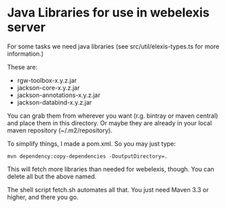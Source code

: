 # Java Libraries for use in webelexis server

For some tasks we need java libraries (see src/util/elexis-types.ts for more information.)

These are:

* rgw-toolbox-x.y.z.jar
* jackson-core-x.y.z.jar
* jackson-annotations-x.y.z.jar
* jackson-databind-x.y.z.jar

You can grab them from wherever you want (r.g. bintray or maven central) and place them in this directory. Or maybe they are already in your local maven repository (~/.m2/repository).

To simplify things, I made a pom.xml. So you may just type:

    mvn dependency:copy-dependencies -DoutputDirectory=.

This will fetch more libraries than needed for webelexis, though. You can delete all but the above named.

The shell script fetch.sh automates all that. You just need Maven 3.3 or higher, and there you go.

